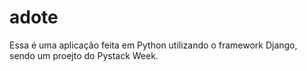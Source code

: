 # adote
Essa é uma aplicação feita em Python utilizando o framework Django, sendo um proejto do Pystack Week.
